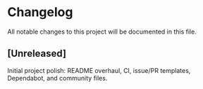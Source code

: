 # Changelog

All notable changes to this project will be documented in this file.

## [Unreleased]

Initial project polish: README overhaul, CI, issue/PR templates, Dependabot, and community files.
